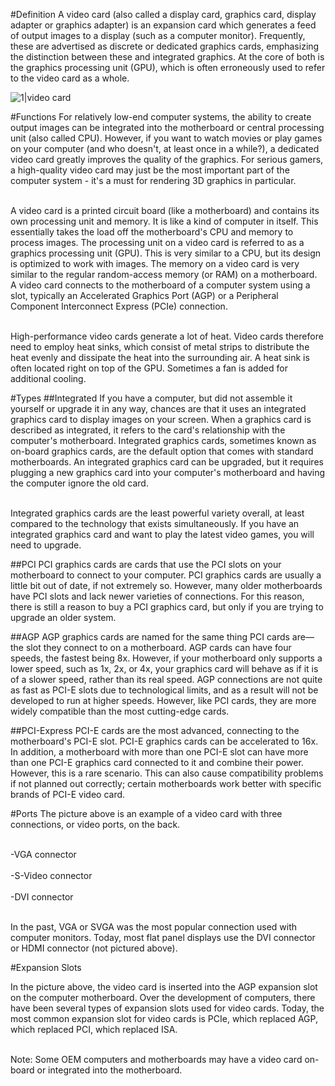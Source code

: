 #Definition
A video card (also called a display card, graphics card, display adapter or graphics adapter) is an expansion card which generates a feed of output images to a display (such as a computer monitor). Frequently, these are advertised as discrete or dedicated graphics cards, emphasizing the distinction between these and integrated graphics. At the core of both is the graphics processing unit (GPU), which is often erroneously used to refer to the video card as a whole.

![1|video card](/images/e/e5/Video_car.png)

#Functions
For relatively low-end computer systems, the ability to create output images can be integrated into the motherboard or central processing unit (also called CPU). However, if you want to watch movies or play games on your computer (and who doesn't, at least once in a while?), a dedicated video card greatly improves the quality of the graphics. For serious gamers, a high-quality video card may just be the most important part of the computer system - it's a must for rendering 3D graphics in particular.

<br>A video card is a printed circuit board (like a motherboard) and contains its own processing unit and memory. It is like a kind of computer in itself. This essentially takes the load off the motherboard's CPU and memory to process images. The processing unit on a video card is referred to as a graphics processing unit (GPU). This is very similar to a CPU, but its design is optimized to work with images. The memory on a video card is very similar to the regular random-access memory (or RAM) on a motherboard. A video card connects to the motherboard of a computer system using a slot, typically an Accelerated Graphics Port (AGP) or a Peripheral Component Interconnect Express (PCIe) connection.</br>

<br>High-performance video cards generate a lot of heat. Video cards therefore need to employ heat sinks, which consist of metal strips to distribute the heat evenly and dissipate the heat into the surrounding air. A heat sink is often located right on top of the GPU. Sometimes a fan is added for additional cooling.</br>

#Types
##Integrated
If you have a computer, but did not assemble it yourself or upgrade it in any way, chances are that it uses an integrated graphics card to display images on your screen. When a graphics card is described as integrated, it refers to the card's relationship with the computer's motherboard. Integrated graphics cards, sometimes known as on-board graphics cards, are the default option that comes with standard motherboards. An integrated graphics card can be upgraded, but it requires plugging a new graphics card into your computer's motherboard and having the computer ignore the old card.

<br>Integrated graphics cards are the least powerful variety overall, at least compared to the technology that exists simultaneously. If you have an integrated graphics card and want to play the latest video games, you will need to upgrade.</br>

##PCI
PCI graphics cards are cards that use the PCI slots on your motherboard to connect to your computer. PCI graphics cards are usually a little bit out of date, if not extremely so. However, many older motherboards have PCI slots and lack newer varieties of connections. For this reason, there is still a reason to buy a PCI graphics card, but only if you are trying to upgrade an older system.

##AGP
AGP graphics cards are named for the same thing PCI cards are—the slot they connect to on a motherboard. AGP cards can have four speeds, the fastest being 8x. However, if your motherboard only supports a lower speed, such as 1x, 2x, or 4x, your graphics card will behave as if it is of a slower speed, rather than its real speed. AGP connections are not quite as fast as PCI-E slots due to technological limits, and as a result will not be developed to run at higher speeds. However, like PCI cards, they are more widely compatible than the most cutting-edge cards.

##PCI-Express
PCI-E cards are the most advanced, connecting to the motherboard's PCI-E slot. PCI-E graphics cards can be accelerated to 16x. In addition, a motherboard with more than one PCI-E slot can have more than one PCI-E graphics card connected to it and combine their power. However, this is a rare scenario. This can also cause compatibility problems if not planned out correctly; certain motherboards work better with specific brands of PCI-E video card.

#Ports
The picture above is an example of a video card with three connections, or video ports, on the back.

<br>-VGA connector</br>
<br>-S-Video connector</br>
<br>-DVI connector</br>

<br>In the past, VGA or SVGA was the most popular connection used with computer monitors. Today, most flat panel displays use the DVI connector or HDMI connector (not pictured above).</br>

#Expansion Slots

In the picture above, the video card is inserted into the AGP expansion slot on the computer motherboard. Over the development of computers, there have been several types of expansion slots used for video cards. Today, the most common expansion slot for video cards is PCIe, which replaced AGP, which replaced PCI, which replaced ISA.

<br>Note: Some OEM computers and motherboards may have a video card on-board or integrated into the motherboard.</br>